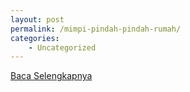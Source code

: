 ```yaml
---
layout: post
permalink: /mimpi-pindah-pindah-rumah/
categories:
    - Uncategorized
---
```


[Baca Selengkapnya](/08)
